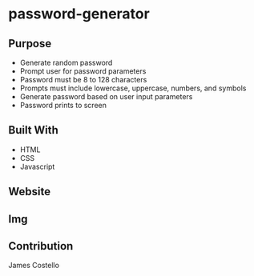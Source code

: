 # password-generator

## Purpose
* Generate random password
* Prompt user for password parameters
* Password must be 8 to 128 characters
* Prompts must include lowercase, uppercase, numbers, and symbols
* Generate password based on user input parameters
* Password prints to screen

## Built With
* HTML
* CSS
* Javascript

## Website

## Img

## Contribution
James Costello
